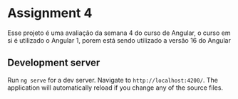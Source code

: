 # Assignment 4

Esse projeto é uma avaliação da semana 4 do curso de Angular, o curso em si é utilizado o Angular 1, porem está sendo utilizado a versão 16 do Angular

## Development server

Run `ng serve` for a dev server. Navigate to `http://localhost:4200/`. The application will automatically reload if you change any of the source files.
